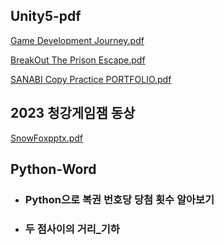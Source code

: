 ## Unity5-pdf

[Game Development Journey.pdf](https://github.com/jangeungye/PDFPortfolio/files/14716644/Game.Development.Journey.pdf)

[BreakOut The Prison Escape.pdf](https://github.com/jangeungye/PDFPortfolio/files/14716647/BreakOut.The.Prison.Escape.pdf)

[SANABI Copy Practice PORTFOLIO.pdf](https://github.com/jangeungye/PDFPortfolio/files/14716646/SANABI.Copy.Practice.PORTFOLIO.pdf)


## 2023 청강게임잼 동상
[SnowFoxpptx.pdf](https://github.com/jangeungye/SnowFox1/files/14652535/SnowFoxpptx.pdf)


## Python-Word
* ### Python으로 복권 번호당 당첨 횟수 알아보기 
* ### 두 점사이의 거리_기하
